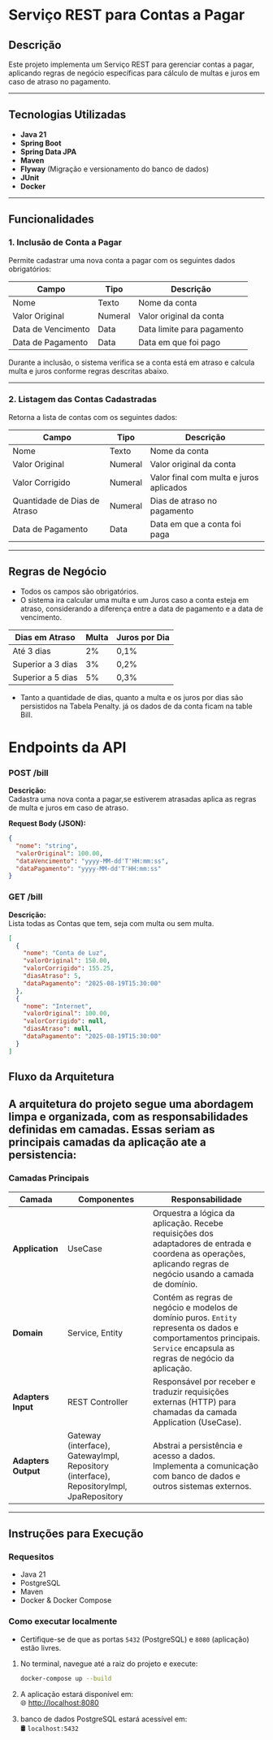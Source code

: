 # Serviço REST para Contas a Pagar

## Descrição

Este projeto implementa um Serviço REST para gerenciar contas a pagar, aplicando regras de negócio específicas para cálculo de multas e juros em caso de atraso no pagamento.

---

## Tecnologias Utilizadas

- **Java 21**
- **Spring Boot**
- **Spring Data JPA**
- **Maven** 
- **Flyway** (Migração e versionamento do banco de dados)
- **JUnit**
- **Docker** 

---

## Funcionalidades

### 1. Inclusão de Conta a Pagar

Permite cadastrar uma nova conta a pagar com os seguintes dados obrigatórios:

| Campo           | Tipo     | Descrição               |
|-----------------|----------|-------------------------|
| Nome            | Texto    | Nome da conta           |
| Valor Original  | Numeral  | Valor original da conta |
| Data de Vencimento | Data   | Data limite para pagamento |
| Data de Pagamento | Data    | Data em que foi pago    |

Durante a inclusão, o sistema verifica se a conta está em atraso e calcula multa e juros conforme regras descritas abaixo.

---

### 2. Listagem das Contas Cadastradas

Retorna a lista de contas com os seguintes dados:

| Campo                 | Tipo     | Descrição                               |
|-----------------------|----------|---------------------------------------|
| Nome                  | Texto    | Nome da conta                         |
| Valor Original        | Numeral  | Valor original da conta               |
| Valor Corrigido       | Numeral  | Valor final com multa e juros aplicados |
| Quantidade de Dias de Atraso | Numeral  | Dias de atraso no pagamento          |
| Data de Pagamento     | Data     | Data em que a conta foi paga          |

---

## Regras de Negócio

- Todos os campos são obrigatórios.
- O sistema ira calcular uma multa e um Juros caso a conta esteja em atraso, considerando a diferença entre a data de pagamento e a data de vencimento.

| Dias em Atraso | Multa | Juros por Dia |
|----------------|-------|---------------|
| Até 3 dias     | 2%    | 0,1%          |
| Superior a 3 dias | 3%  | 0,2%          |
| Superior a 5 dias | 5%  | 0,3%          |

- Tanto a quantidade de dias, quanto a multa e os juros por dias são persistidos na Tabela Penalty. já os dados de da conta ficam na table Bill.

# Endpoints da API

### POST /bill

**Descrição:**  
Cadastra uma nova conta a pagar,se estiverem atrasadas aplica as regras de multa e juros em caso de atraso.

**Request Body (JSON):**

```json
{
  "nome": "string",
  "valorOriginal": 100.00,
  "dataVencimento": "yyyy-MM-dd'T'HH:mm:ss",
  "dataPagamento": "yyyy-MM-dd'T'HH:mm:ss"
}
```
### GET /bill
**Descrição:**  
Lista todas as Contas que tem, seja com multa ou sem multa.

```json
[
  {
    "nome": "Conta de Luz",
    "valorOriginal": 150.00,
    "valorCorrigido": 155.25,
    "diasAtraso": 5,
    "dataPagamento": "2025-08-19T15:30:00"
  },
  {
    "nome": "Internet",
    "valorOriginal": 100.00,
    "valorCorrigido": null,
    "diasAtraso": null,
    "dataPagamento": "2025-08-19T15:30:00"
  }
]
```
##  Fluxo da Arquitetura

 A arquitetura do projeto segue uma abordagem limpa e organizada, com as responsabilidades definidas em camadas. Essas seriam as principais camadas da aplicação ate a persistencia:
---

### Camadas Principais

| Camada            | Componentes            | Responsabilidade                                                                                 |
|-------------------|-----------------------|------------------------------------------------------------------------------------------------|
| **Application**   | UseCase               | Orquestra a lógica da aplicação. Recebe requisições dos adaptadores de entrada e coordena as operações, aplicando regras de negócio usando a camada de domínio. |
| **Domain**        | Service, Entity       | Contém as regras de negócio e modelos de domínio puros. `Entity` representa os dados e comportamentos principais. `Service` encapsula as regras de negócio da aplicação. |
| **Adapters Input**| REST Controller       | Responsável por receber e traduzir requisições externas (HTTP) para chamadas da camada Application (UseCase). |
| **Adapters Output**| Gateway (interface), GatewayImpl, Repository (interface), RepositoryImpl, JpaRepository | Abstrai a persistência e acesso a dados. Implementa a comunicação com banco de dados e outros sistemas externos. |

---
## Instruções para Execução

### Requesitos

- Java 21
- PostgreSQL
- Maven
- Docker & Docker Compose

### Como executar localmente
- Certifique-se de que as portas `5432` (PostgreSQL) e `8080` (aplicação) estão livres.

1. No terminal, navegue até a raiz do projeto e execute:

    ```sh
    docker-compose up --build
    ```
2. A aplicação estará disponível em:  
   🌐 [http://localhost:8080](http://localhost:8080/swagger-ui/index.html)

3. banco de dados PostgreSQL estará acessível em:  
   🛢️ `localhost:5432`
